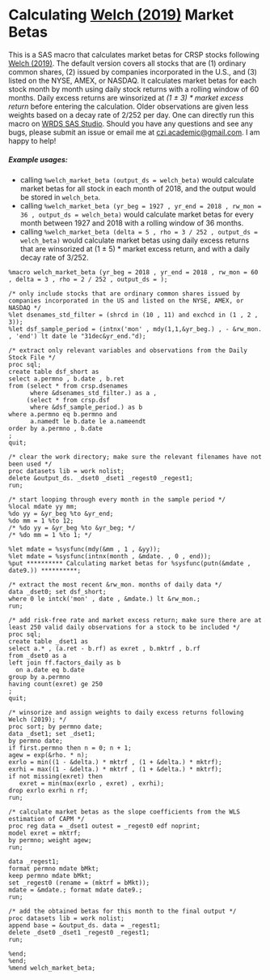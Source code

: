 
# Calculating [Welch (2019)](https://papers.ssrn.com/sol3/papers.cfm?abstract_id=3371240) Market Betas

This is a SAS macro that calculates market betas for CRSP stocks following [Welch (2019)](https://papers.ssrn.com/sol3/papers.cfm?abstract_id=3371240). 
The default version covers all stocks that are 
(1) ordinary common shares, 
(2) issued by companies incorporated in the U.S., 
and (3) listed on the NYSE, AMEX, or NASDAQ.
It calculates market betas for each stock month by month using daily stock returns with a rolling window of 60 months.
Daily excess returns are winsorized at *(1 ± 3) * market excess return* before entering the calculation.
Older observations are given less weights based on a decay rate of 2/252 per day.
One can directly run this macro on [WRDS SAS Studio](https://wrds-www.wharton.upenn.edu/pages/data/sas-studio-wrds/).
Should you have any questions and see any bugs, please submit an issue or email me at czi.academic@gmail.com.
I am happy to help!

##### Example usages:
- calling `%welch_market_beta (output_ds = welch_beta)` would calculate market betas for all stock in each month of 2018, and the output would be stored in `welch_beta`.
- calling `%welch_market_beta (yr_beg = 1927 , yr_end = 2018 , rw_mon = 36 , output_ds = welch_beta)` would calculate market betas for every month between 1927 and 2018 with a rolling window of 36 months.
-  calling `%welch_market_beta (delta = 5 , rho = 3 / 252 , output_ds = welch_beta)` would calculate market betas using daily excess returns that are winsorized at (1 ± 5) * market excess return, and with a daily decay rate of 3/252.


```sas
%macro welch_market_beta (yr_beg = 2018 , yr_end = 2018 , rw_mon = 60 , delta = 3 , rho = 2 / 252 , output_ds = );

/* only include stocks that are ordinary common shares issued by companies incorporated in the US and listed on the NYSE, AMEX, or NASDAQ */
%let dsenames_std_filter = (shrcd in (10 , 11) and exchcd in (1 , 2 , 3));
%let dsf_sample_period = (intnx('mon' , mdy(1,1,&yr_beg.) , - &rw_mon. , 'end') lt date le "31dec&yr_end."d);

/* extract only relevant variables and observations from the Daily Stock File */
proc sql;
create table dsf_short as
select a.permno , b.date , b.ret
from (select * from crsp.dsenames 
      where &dsenames_std_filter.) as a , 
     (select * from crsp.dsf 
      where &dsf_sample_period.) as b
where a.permno eq b.permno and
      a.namedt le b.date le a.nameendt
order by a.permno , b.date
;
quit;

/* clear the work directory; make sure the relevant filenames have not been used */
proc datasets lib = work nolist; 
delete &output_ds. _dset0 _dset1 _regest0 _regest1;
run;

/* start looping through every month in the sample period */
%local mdate yy mm;
%do yy = &yr_beg %to &yr_end;
%do mm = 1 %to 12;
/* %do yy = &yr_beg %to &yr_beg; */
/* %do mm = 1 %to 1; */

%let mdate = %sysfunc(mdy(&mm , 1 , &yy));
%let mdate = %sysfunc(intnx(month , &mdate. , 0 , end));
%put ********** Calculating market betas for %sysfunc(putn(&mdate , date9.)) **********;

/* extract the most recent &rw_mon. months of daily data */
data _dset0; set dsf_short;
where 0 le intck('mon' , date , &mdate.) lt &rw_mon.;
run;

/* add risk-free rate and market excess return; make sure there are at least 250 valid daily observations for a stock to be included */
proc sql;
create table _dset1 as
select a.* , (a.ret - b.rf) as exret , b.mktrf , b.rf
from _dset0 as a
left join ff.factors_daily as b
  on a.date eq b.date
group by a.permno
having count(exret) ge 250
;
quit;

/* winsorize and assign weights to daily excess returns following Welch (2019); */
proc sort; by permno date;
data _dset1; set _dset1;
by permno date; 
if first.permno then n = 0; n + 1;
agew = exp(&rho. * n);
exrlo = min((1 - &delta.) * mktrf , (1 + &delta.) * mktrf);
exrhi = max((1 - &delta.) * mktrf , (1 + &delta.) * mktrf);
if not missing(exret) then 
   exret = min(max(exrlo , exret) , exrhi);
drop exrlo exrhi n rf;
run;

/* calculate market betas as the slope coefficients from the WLS estimation of CAPM */
proc reg data = _dset1 outest = _regest0 edf noprint;
model exret = mktrf;
by permno; weight agew;
run;

data _regest1;
format permno mdate bMkt;
keep permno mdate bMkt;
set _regest0 (rename = (mktrf = bMkt));
mdate = &mdate.; format mdate date9.;
run;

/* add the obtained betas for this month to the final output */
proc datasets lib = work nolist;
append base = &output_ds. data = _regest1;
delete _dset0 _dset1 _regest0 _regest1;
run;

%end;
%end;
%mend welch_market_beta;
```
